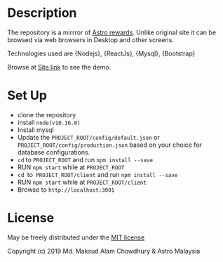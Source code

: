 # Description

The repository is a mirrror of [Astro rewards](https://rewards.astro.com.my/).
Unlike original site it can be browsed via web browsers in Desktop and other screens.

Technologies used are {Nodejs}, {ReactJs}, {Mysql}, {Bootstrap}

Browse at [Site link](http://172.104.167.246:3001/) to see the demo.

# Set Up

- clone the repository
- install `node(v10.16.0)`
- Install mysql
- Update the `PROJECT_ROOT/config/default.json` or `PROJECT_ROOT/config/production.json`
  based on your choice for database configurations.
- `cd` to `PROJECT_ROOT` and run `npm install --save`
- RUN `npm start` while at `PROJECT_ROOT`
- `cd `to` PROJECT_ROOT/client` and run `npm install --save`
- RUN `npm start` while at `PROJECT_ROOT/client`
- Browse to `http://localhost:3001`

# License

May be freely distributed under the [MIT license]()

Copyright (c) 2019 Md. Maksud Alam Chowdhury & Astro Malaysia
